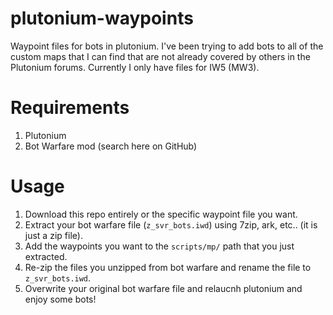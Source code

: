 # plutonium-waypoints
Waypoint files for bots in plutonium. I've been trying to add bots to all of the custom maps that I can find that are not already covered by others in the Plutonium forums. Currently I only have files for IW5 (MW3).

# Requirements
1. Plutonium
2. Bot Warfare mod (search here on GitHub)

# Usage

1. Download this repo entirely or the specific waypoint file you want.
2. Extract your bot warfare file (`z_svr_bots.iwd`) using 7zip, ark, etc.. (it is just a zip file).
3. Add the waypoints you want to the `scripts/mp/` path that you just extracted.
4. Re-zip the files you unzipped from bot warfare and rename the file to `z_svr_bots.iwd`.
5. Overwrite your original bot warfare file and relaucnh plutonium and enjoy some bots!
